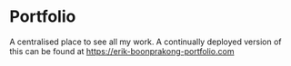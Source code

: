 # Portfolio
A centralised place to see all my work. A continually deployed version of this can be found at https://erik-boonprakong-portfolio.com
